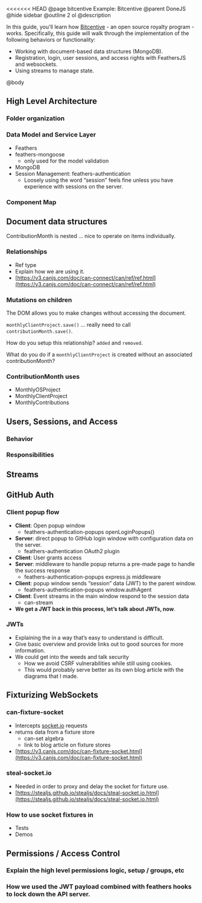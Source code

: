 <<<<<<< HEAD
@page bitcentive Example: Bitcentive
@parent DoneJS
@hide sidebar
@outline 2 ol
@description

In this guide, you'll learn how [Bitcentive](http://bitcentive.herokuapp.com) - an open source royalty program - works.
Specifically, this guide will walk through the implementation of the following behaviors or functionality:

 - Working with document-based data structures (MongoDB).
 - Registration, login, user sessions, and access rights with FeathersJS and websockets.
 - Using streams to manage state.

@body

## High Level Architecture

### Folder organization

### Data Model and Service Layer

- Feathers
- feathers-mongoose
	- only used for the model validation
- MongoDB
- Session Management: feathers-authentication
	- Loosely using the word “session” feels fine unless you have experience with sessions on the server.

### Component Map

## Document data structures

ContributionMonth is nested ... nice to operate on items individually.

### Relationships

 - Ref type
 - Explain how we are using it.
 - [https://v3.canjs.com/doc/can-connect/can/ref/ref.html](https://v3.canjs.com/doc/can-connect/can/ref/ref.html)

### Mutations on children

The DOM allows you to make changes without accessing the document.

`monthlyClientProject.save()` ... really need to call `contributionMonth.save()`.

How do you setup this relationship? `added` and `removed`.

What do you do if a `monthlyClientProject` is created without an associated
contributionMonth?

### ContributionMonth uses

- MonthlyOSProject
- MonthlyClientProject
- MonthlyContributions

## Users, Sessions, and Access

### Behavior

### Responsibilities

## Streams


## GitHub Auth

### Client popup flow

- **Client**: Open popup window
	- feathers-authentication-popups openLoginPopups()
- **Server**: direct popup to GitHub login window with configuration data on the server.
	- feathers-authentication OAuth2 plugin
- **Client**: User grants access
- **Server**: middleware to handle popup returns a pre-made page to handle the success response
	- feathers-authentication-popups express.js middleware
- **Client**: popup window sends “session” data (JWT) to the parent window.
	- feathers-authentication-popups window.authAgent
- **Client**: Event streams in the main window respond to the session data
	- can-stream
- **We get a JWT back in this process, let’s talk about JWTs, now**.

### JWTs

- Explaining the in a way that’s easy to understand is difficult.
- Give basic overview and provide links out to good sources for more information.
- We could get into the weeds and talk security
  - How we avoid CSRF vulnerabilities while still using cookies.
  - This would probably serve better as its own blog article with the diagrams that I made.


## Fixturizing WebSockets

### can-fixture-socket

- Intercepts [socket.io](http://socket.io) requests
- returns data from a fixture store
	- can-set algebra
	- link to blog article on fixture stores
- [https://v3.canjs.com/doc/can-fixture-socket.html](https://v3.canjs.com/doc/can-fixture-socket.html)

### steal-socket.io

- Needed in order to proxy and delay the socket for fixture use.
- [https://stealjs.github.io/stealjs/docs/steal-socket.io.html](https://stealjs.github.io/stealjs/docs/steal-socket.io.html)

### How to use socket fixtures in

- Tests
- Demos


## Permissions / Access Control

### Explain the high level permissions logic,  setup / groups, etc

### How we used the JWT payload combined with feathers hooks to lock down the API server.
